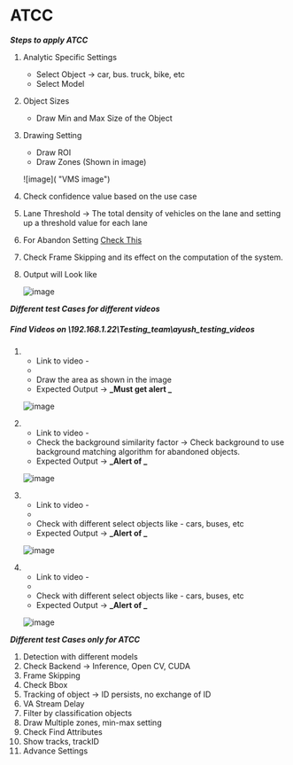 # **ATCC**
 
***Steps to apply ATCC***

1. Analytic Specific Settings
   - Select Object -> car, bus. truck, bike, etc
   - Select Model
2. Object Sizes
   - Draw Min and Max Size of the Object
3. Drawing Setting
   - Draw ROI
   - Draw Zones (Shown in image)
   
    ![image]( "VMS image")
   
4. Check confidence value based on the use case
5. Lane Threshold -> The total density of vehicles on the lane and setting up a threshold value for each lane
6. For Abandon Setting [Check This](https://stackoverflowteams.com/c/i2v-systems/questions/114)
7. Check Frame Skipping and its effect on the computation of the system.
8. Output will Look like                                                                         
   
   ![image]( "Output")

***Different test Cases for different videos***
##### Find Videos on _\\192.168.1.22\Testing_team\ayush_testing_videos_

1. 
   - Link to video - 
   - 
   - Draw the area as shown in the image
   - Expected Output -> **_Must get alert _** 
     
   ![image]( "")

2. 
   - Link to video - 
   - Check the background similarity factor -> Check background to use background matching algorithm for abandoned objects.
   - Expected Output -> **_Alert of _**
   
   ![image]( "")

3. 
   - Link to video - 
   - 
   - Check with different select objects like - cars, buses, etc
   - Expected Output -> **_Alert of _**
     
   ![image]( "")

4. 
   - Link to video - 
   - 
   - Check with different select objects like - cars, buses, etc
   - Expected Output -> **_Alert of _**
     
   ![image]( "")

***Different test Cases only for ATCC***

1. Detection with different models
2. Check Backend -> Inference, Open CV, CUDA
3. Frame Skipping
4. Check Bbox
5. Tracking of object -> ID persists, no exchange of ID
6. VA Stream Delay
7. Filter by classification objects
8. Draw Multiple zones, min-max setting
9. Check Find Attributes
10. Show tracks, trackID
11. Advance Settings
